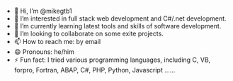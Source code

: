 - 👋 Hi, I’m @mikegtb1
- 👀 I’m interested in full stack web development and C#/.net development.
- 🌱 I’m currently learning latest tools and skills of software development.
- 💞️ I’m looking to collaborate on some exite projects.
- 📫 How to reach me: by email
- 😄 Pronouns: he/him
- ⚡ Fun fact: I tried various programming languages, including C, VB, forpro, Fortran, ABAP, C#, PHP, Python, Javascript ......

<!---
mikegtb1/mikegtb1 is a ✨ special ✨ repository because its `README.md` (this file) appears on your GitHub profile.
You can click the Preview link to take a look at your changes.
--->

